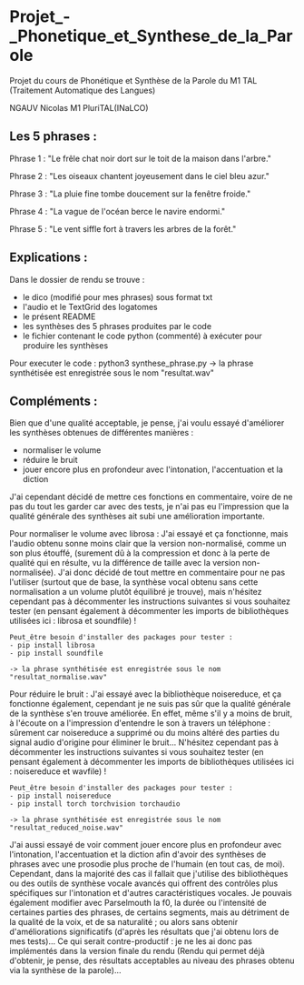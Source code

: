 # Projet_-_Phonetique_et_Synthese_de_la_Parole
Projet du cours de Phonétique et Synthèse de la Parole du M1 TAL (Traitement Automatique des Langues)


NGAUV Nicolas
M1 PluriTAL(INaLCO)





## Les 5 phrases :

Phrase 1 : "Le frêle chat noir dort sur le toit de la maison dans l'arbre."

Phrase 2 : "Les oiseaux chantent joyeusement dans le ciel bleu azur."

Phrase 3 : "La pluie fine tombe doucement sur la fenêtre froide."

Phrase 4 : "La vague de l'océan berce le navire endormi."

Phrase 5 : "Le vent siffle fort à travers les arbres de la forêt."





## Explications :


Dans le dossier de rendu se trouve :
- le dico (modifié pour mes phrases) sous format txt
- l'audio et le TextGrid des logatomes
- le présent README
- les synthèses des 5 phrases produites par le code
- le fichier contenant le code python (commenté) à exécuter pour produire les synthèses


Pour executer le code : python3 synthese_phrase.py
    -> la phrase synthétisée est enregistrée sous le nom "resultat.wav"





## Compléments :

Bien que d'une qualité acceptable, je pense, j'ai voulu essayé d'améliorer les synthèses obtenues de différentes manières :
- normaliser le volume
- réduire le bruit
- jouer encore plus en profondeur avec l'intonation, l'accentuation et la diction

J'ai cependant décidé de mettre ces fonctions en commentaire, voire de ne pas du tout les garder car avec des tests, je n'ai pas eu l'impression que la qualité générale des synthèses ait subi une amélioration importante.

Pour normaliser le volume avec librosa :
J'ai essayé et ça fonctionne, mais l'audio obtenu sonne moins clair que la version non-normalisé, comme un son plus étouffé, (surement dû à la compression et donc à la perte de qualité qui en résulte, vu la différence de taille avec la version non-normalisée).
J'ai donc décidé de tout mettre en commentaire pour ne pas l'utiliser (surtout que de base, la synthèse vocal obtenu sans cette normalisation a un volume plutôt équilibré je trouve), mais n'hésitez cependant pas à décommenter les instructions suivantes si vous souhaitez tester (en pensant également à décommenter les imports de bibliothèques utilisées ici : librosa et soundfile) !

    Peut_être besoin d'installer des packages pour tester :
    - pip install librosa
    - pip install soundfile

    -> la phrase synthétisée est enregistrée sous le nom "resultat_normalise.wav"

Pour réduire le bruit :
J'ai essayé avec la bibliothèque noisereduce, et ça fonctionne également, cependant je ne suis pas sûr que la qualité générale de la synthèse s'en trouve améliorée.
En effet, même s'il y a moins de bruit, à l'écoute on a l'impression d'entendre le son à travers un téléphone : sûrement car noisereduce a supprimé ou du moins altéré des parties du signal audio d'origine pour éliminer le bruit...
N'hésitez cependant pas à décommenter les instructions suivantes si vous souhaitez tester (en pensant également à décommenter les imports de bibliothèques utilisées ici : noisereduce et wavfile) !

    Peut_être besoin d'installer des packages pour tester :
    - pip install noisereduce
    - pip install torch torchvision torchaudio

    -> la phrase synthétisée est enregistrée sous le nom "resultat_reduced_noise.wav"

J'ai aussi essayé de voir comment jouer encore plus en profondeur avec l'intonation, l'accentuation et la diction afin d'avoir des synthèses de phrases avec une prosodie plus proche de l'humain (en tout cas, de moi).
Cependant, dans la majorité des cas il fallait que j'utilise des bibliothèques ou des outils de synthèse vocale avancés qui offrent des contrôles plus spécifiques sur l'intonation et d'autres caractéristiques vocales.
Je pouvais également modifier avec Parselmouth la f0, la durée ou l'intensité de certaines parties des phrases, de certains segments, mais au détriment de la qualité de la voix, et de sa naturalité ; ou alors sans obtenir d'améliorations significatifs (d'après les résultats que j'ai obtenu lors de mes tests)... Ce qui serait contre-productif : je ne les ai donc pas implémentés dans la version finale du rendu
(Rendu qui permet déjà d'obtenir, je pense, des résultats acceptables au niveau des phrases obtenu via la synthèse de la parole)...
